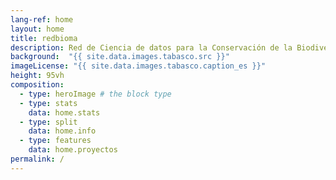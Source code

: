 ```yaml
---
lang-ref: home
layout: home
title: redbioma
description: Red de Ciencia de datos para la Conservación de la Biodiversidad Mesoamericana 
background:  "{{ site.data.images.tabasco.src }}"
imageLicense: "{{ site.data.images.tabasco.caption_es }}"
height: 95vh
composition:
  - type: heroImage # the block type
  - type: stats
    data: home.stats
  - type: split
    data: home.info
  - type: features
    data: home.proyectos
permalink: /
---
```


